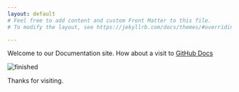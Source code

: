 ```yaml
---
layout: default
# Feel free to add content and custom Front Matter to this file.
# To modify the layout, see https://jekyllrb.com/docs/themes/#overriding-theme-defaults

---
```

Welcome to our Documentation site. How about a visit to [GitHub Docs](https://help.github.com/articles/set-up-git/)

![finished](https://camo.githubusercontent.com/f9a322c724f1cbb47a2bbb5407a1abbd9b1f2a7481f0fce08bd177b59719e1b9/68747470733a2f2f6f63746f6465782e6769746875622e636f6d2f696d616765732f68756c615f6c6f6f705f6f63746f64657830332e676966)

Thanks for visiting.
